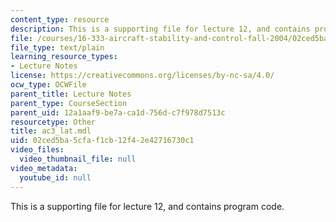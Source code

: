 ```yaml
---
content_type: resource
description: This is a supporting file for lecture 12, and contains program code.
file: /courses/16-333-aircraft-stability-and-control-fall-2004/02ced5ba5cfaf1cb12f42e42716730c1_ac3_lat.mdl
file_type: text/plain
learning_resource_types:
- Lecture Notes
license: https://creativecommons.org/licenses/by-nc-sa/4.0/
ocw_type: OCWFile
parent_title: Lecture Notes
parent_type: CourseSection
parent_uid: 12a1aaf9-be7a-ca1d-756d-c7f978d7513c
resourcetype: Other
title: ac3_lat.mdl
uid: 02ced5ba-5cfa-f1cb-12f4-2e42716730c1
video_files:
  video_thumbnail_file: null
video_metadata:
  youtube_id: null
---
```

This is a supporting file for lecture 12, and contains program code.